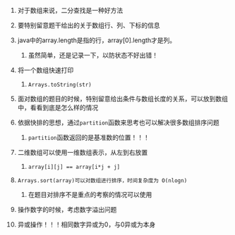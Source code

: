 1. 对于数组来说，二分查找是一种好方法

2. 要特别留意题干给出的关于数组行、列、下标的信息

3. java中的array.length是指的行，array[0].length才是列。
   
   1. 虽然简单，还是记录一下，以防状态不好出错！
   
4. 将一个数组快速打印

   1. ```
      Arrays.toString(str)
      ```

5. 面对数组的题目的时候，特别留意给出条件与数组长度的关系，可以放到数组中，看看到底是怎么样的情况

6. 依据快排的思想，通过`partition`函数来思考也可以解决很多数组排序问题

   1. `partition`函数返回的是基准数的位置！！！
   
7. 二维数组可以使用一维数组表示，从左到右放置

   1. ```
      array[i][j] == array[i*j + j]
      ```

8. ```
   Arrays.sort(array)可以对数组进行排序，时间复杂度为 O(nlogn)
   ```

   1. 在题目对排序不是重点的考察的情况可以使用
   
9. 操作数字的时候，考虑数字溢出问题

10. 异或操作！！！相同数字异或为0，与0异或为本身
